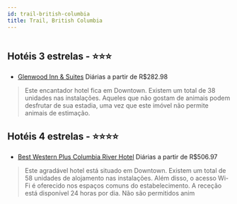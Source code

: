 ```yaml
---
id: trail-british-columbia
title: Trail, British Columbia
---
```


<center><img src="http://photos.hotelbeds.com/giata/17/171059/171059a_hb_a_001.jpg" alt="" /></center>


## Hotéis 3 estrelas - ⭐️⭐️⭐️

-    [Glenwood Inn & Suites](https://www.hurb.com/hoteis/trail/glenwood-inn-suites-JNP-JP251658?cmp=18055) Diárias a partir de R$282.98
   > Este encantador hotel fica em Downtown. Existem um total de 38 unidades nas instalações. Aqueles que não gostam de animais podem desfrutar de sua estadia, uma vez que este imóvel não permite animais de estimação. 

## Hotéis 4 estrelas - ⭐️⭐️⭐️⭐️

-    [Best Western Plus Columbia River Hotel](https://www.hurb.com/hoteis/trail/best-western-plus-columbia-river-hotel-JNP-JP262259?cmp=18055) Diárias a partir de R$506.97
   > Este agradável hotel está situado em Downtown. Existem um total de 58 unidades de alojamento nas instalações. Além disso, o acesso Wi-Fi é oferecido nos espaços comuns do estabelecimento. A receção está disponível 24 horas por dia. Não são permitidos anim
